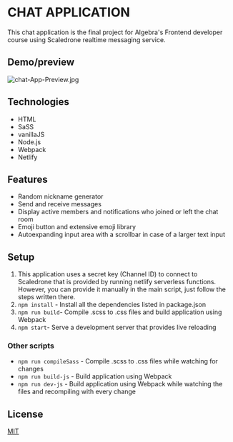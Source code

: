 # CHAT APPLICATION

This chat application is the final project for Algebra's Frontend developer course using Scaledrone realtime messaging service.

## Demo/preview

![chat-App-Preview.jpg](https://i.postimg.cc/T3B1V3vd/chat-App-Preview.jpg)

## Technologies

- HTML
- SaSS
- vanillaJS
- Node.js
- Webpack
- Netlify

## Features

- Random nickname generator
- Send and receive messages
- Display active members and notifications who joined or left the chat room
- Emoji button and extensive emoji library
- Autoexpanding input area with a scrollbar in case of a larger text input

## Setup

1. This application uses a secret key (Channel ID) to connect to Scaledrone that is provided by running netlify serverless functions. However, you can provide it manually in the main script, just follow the steps written there.
2. `npm install` - Install all the dependencies listed in package.json
3. `npm run build`- Compile .scss to .css files and build application using Webpack
4. `npm start`- Serve a development server that provides live reloading

### Other scripts

- `npm run compileSass` - Compile .scss to .css files while watching for changes
- `npm run build-js` - Build application using Webpack
- `npm run dev-js` - Build application using Webpack while watching the files and recompiling with every change

## License

[MIT](https://choosealicense.com/licenses/mit/)

